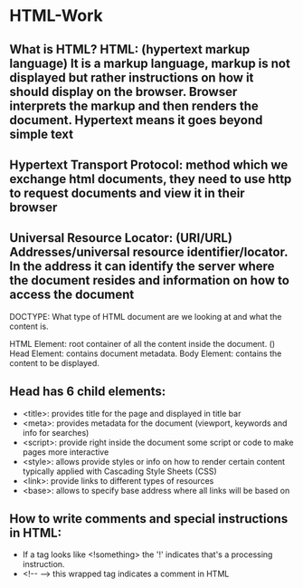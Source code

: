 # HTML-Work

## What is HTML? HTML: (hypertext markup language) It is a markup language, markup is not displayed but rather instructions on how it should display on the browser. Browser interprets the markup and then renders the document. Hypertext means it goes beyond simple text

## Hypertext Transport Protocol: method which we exchange html documents, they need to use http to request documents and view it in their browser

## Universal Resource Locator: (URI/URL) Addresses/universal resource identifier/locator. In the address it can identify the server where the document resides and information on how to access the document

DOCTYPE: What type of HTML document are we looking at and what the content is.

HTML Element: root container of all the content inside the document. (<html></html>)
Head Element: contains document metadata.
Body Element: contains the content to be displayed.

## Head has 6 child elements: 

- \<title\>:  provides title for the page and displayed in title bar
- \<meta\>: provides metadata for the document (viewport, keywords and info for searches)
- \<script\>: provide right inside the document some script or code to make pages more interactive
- \<style\>: allows provide styles or info on how to render certain content typically applied with Cascading Style Sheets (CSS)
- \<link\>: provide links to different types of resources
- \<base\>: allows to specify base address where all links will be based on


 ## How to write comments and special instructions in HTML:
- If a tag looks like <!something> the '!' indicates that's a processing instruction.
- \<!-- --\> this wrapped tag indicates a comment in HTML